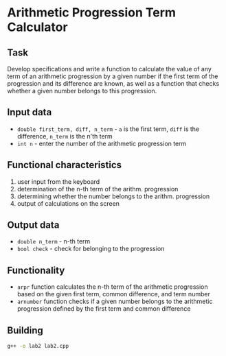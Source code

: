 # Arithmetic Progression Term Calculator

## Task
Develop specifications and write a function to calculate the value of any term of an arithmetic progression by a given number if the first term of the progression and its difference are known, as well as a function that checks whether a given number belongs to this progression.

## Input data
- `double first_term, diff, n_term` - `a` is the first term, `diff` is the difference, `n_term` is the n'th term
- `int n` - enter the number of the arithmetic progression term

##  Functional characteristics
1. user input from the keyboard
2. determination of the n-th term of the arithm. progression
3. determining whether the number belongs to the arithm. progression
3. output of calculations on the screen

## Output data
- `double n_term` - n-th term
- `bool check` - check for belonging to the progression

## Functionality
- `arpr` function calculates the n-th term of the arithmetic progression based on the given first term, common difference, and term number
- `arnumber` function checks if a given number belongs to the arithmetic progression defined by the first term and common difference

## Building
```bash
g++ -o lab2 lab2.cpp
